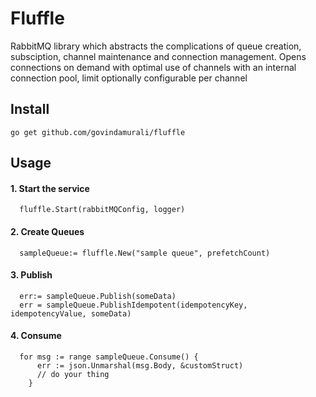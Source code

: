 # Fluffle
RabbitMQ library which abstracts the complications of queue creation, subsciption, channel maintenance and connection management.
Opens connections on demand with optimal use of channels with an internal connection pool, limit optionally configurable per channel


## Install
	go get github.com/govindamurali/fluffle


## Usage
#### 1. Start the service
```
  fluffle.Start(rabbitMQConfig, logger)	
```

#### 2. Create Queues
```
  sampleQueue:= fluffle.New("sample queue", prefetchCount)
```

#### 3. Publish
```
  err:= sampleQueue.Publish(someData)
  err = sampleQueue.PublishIdempotent(idempotencyKey, idempotencyValue, someData)
```

#### 4. Consume
```
  for msg := range sampleQueue.Consume() {
      err := json.Unmarshal(msg.Body, &customStruct)
      // do your thing
    }
```



